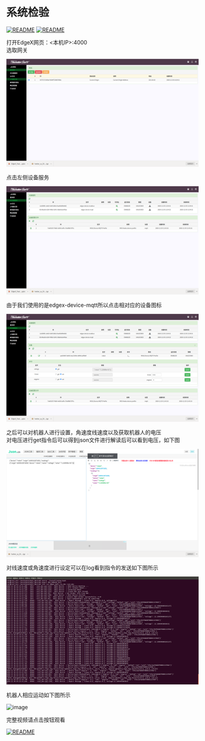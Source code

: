 # 系统检验

[![README](https://img.shields.io/badge/English-brightgreen)](./System_Check.md)
[![README](https://img.shields.io/badge/目录-blue)](./README_CN.md)

打开EdgeX网页：<本机IP>:4000<br>
选取网关<br>

 ![image](./images/7.png)
 
点击左侧设备服务
 
 ![image](./images/8.png)
  
由于我们使用的是edgex-device-mqtt所以点击相对应的设备图标
  
 ![image](./images/9.png)
   
之后可以对机器人进行设置，角速度线速度以及获取机器人的电压<br>
对电压进行get指令后可以得到json文件进行解读后可以看到电压，如下图

 ![image](./images/10.png)

对线速度或角速度进行设定可以在log看到指令的发送如下图所示

 ![image](./images/11.png)
 
 机器人相应运动如下图所示
 
 ![image](./videos/run.gif)
 
 完整视频请点击按钮观看
 
 [![README](https://img.shields.io/badge/演示视频-orange)](./videos/Demo_Video_CN.mp4)